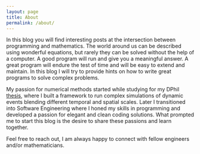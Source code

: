 ```yaml
---
layout: page
title: About
permalink: /about/
---
```


In this blog you will find interesting posts at the intersection between programming and mathematics. The world around us can be described using wonderful equations, but rarely they can be solved without the help of a computer.
A good program will run and give you a meaningful answer. A great program will endure the test of time and will be easy to extend and maintain. In this blog I will try to provide hints on how to write great programs to solve complex problems.

My passion for numerical methods started while studying for my DPhil [thesis](https://ora.ox.ac.uk/objects/uuid:a2b5e067-ebfe-4c0f-b07e-840a6a4064de), where I built a framework to run complex simulations of dynamic events blending different temporal and spatial scales. Later I transitioned into Software Engineering where I honed my skills in programming and developed a passion for elegant and clean coding solutions. What prompted me to start this blog is the desire to share these passions and learn together. 

Feel free to reach out, I am always happy to connect with fellow engineers and/or mathematicians.   
